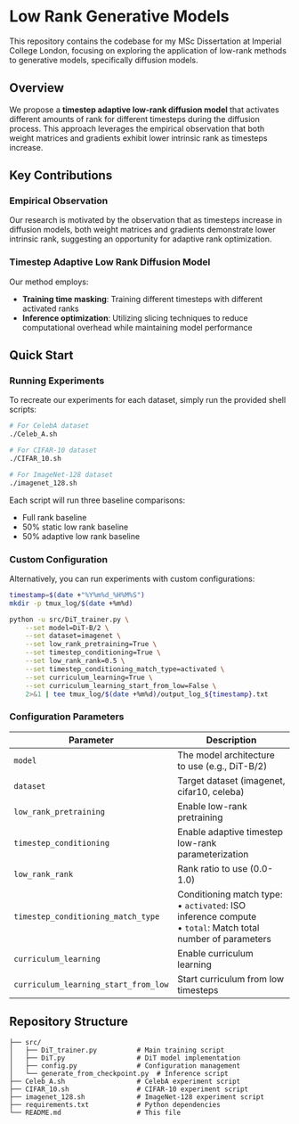 # Low Rank Generative Models

This repository contains the codebase for my MSc Dissertation at Imperial College London, focusing on exploring the application of low-rank methods to generative models, specifically diffusion models.

## Overview

We propose a **timestep adaptive low-rank diffusion model** that activates different amounts of rank for different timesteps during the diffusion process. This approach leverages the empirical observation that both weight matrices and gradients exhibit lower intrinsic rank as timesteps increase.

## Key Contributions

### Empirical Observation
Our research is motivated by the observation that as timesteps increase in diffusion models, both weight matrices and gradients demonstrate lower intrinsic rank, suggesting an opportunity for adaptive rank optimization.

### Timestep Adaptive Low Rank Diffusion Model
Our method employs:
- **Training time masking**: Training different timesteps with different activated ranks
- **Inference optimization**: Utilizing slicing techniques to reduce computational overhead while maintaining model performance

## Quick Start

### Running Experiments
To recreate our experiments for each dataset, simply run the provided shell scripts:

```bash
# For CelebA dataset
./Celeb_A.sh

# For CIFAR-10 dataset  
./CIFAR_10.sh

# For ImageNet-128 dataset
./imagenet_128.sh
```

Each script will run three baseline comparisons:
- Full rank baseline
- 50% static low rank baseline  
- 50% adaptive low rank baseline

### Custom Configuration
Alternatively, you can run experiments with custom configurations:

```bash
timestamp=$(date +"%Y%m%d_%H%M%S")
mkdir -p tmux_log/$(date +%m%d)

python -u src/DiT_trainer.py \
    --set model=DiT-B/2 \
    --set dataset=imagenet \
    --set low_rank_pretraining=True \
    --set timestep_conditioning=True \
    --set low_rank_rank=0.5 \
    --set timestep_conditioning_match_type=activated \
    --set curriculum_learning=True \
    --set curriculum_learning_start_from_low=False \
    2>&1 | tee tmux_log/$(date +%m%d)/output_log_${timestamp}.txt
```

### Configuration Parameters

| Parameter | Description |
|-----------|-------------|
| `model` | The model architecture to use (e.g., DiT-B/2) |
| `dataset` | Target dataset (imagenet, cifar10, celeba) |
| `low_rank_pretraining` | Enable low-rank pretraining |
| `timestep_conditioning` | Enable adaptive timestep low-rank parameterization |
| `low_rank_rank` | Rank ratio to use (0.0-1.0) |
| `timestep_conditioning_match_type` | Conditioning match type:<br/>• `activated`: ISO inference compute<br/>• `total`: Match total number of parameters |
| `curriculum_learning` | Enable curriculum learning |
| `curriculum_learning_start_from_low` | Start curriculum from low timesteps |

## Repository Structure

```
├── src/
│   ├── DiT_trainer.py          # Main training script
│   ├── DiT.py                  # DiT model implementation
│   ├── config.py               # Configuration management
│   └── generate_from_checkpoint.py  # Inference script
├── Celeb_A.sh                  # CelebA experiment script
├── CIFAR_10.sh                 # CIFAR-10 experiment script
├── imagenet_128.sh             # ImageNet-128 experiment script
├── requirements.txt            # Python dependencies
└── README.md                   # This file
```

